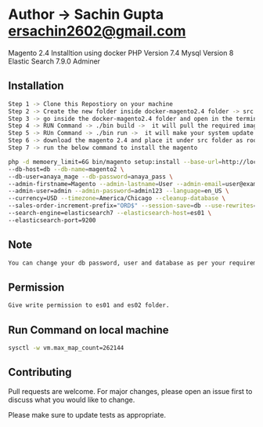 # Author -> Sachin Gupta <ersachin2602@gmail.com>
Magento 2.4 Installtion using docker
PHP Version 7.4
Mysql Version 8
Elastic Search 7.9.0
Adminer

## Installation

```bash
Step 1 -> Clone this Repostiory on your machine
Step 2 -> Create the new folder inside docker-magento2.4 folder -> src
Step 3 -> go inside the docker-magento2.4 folder and open in the terminal
Step 4 -> RUN Command -> ./bin build ->  it will pull the required images and will setup the Magento Required Enviorment
Step 5 -> RUn Command -> ./bin run ->  it will make your system update
Step 6 -> download the magento 2.4 and place it under src folder as root directory
Step 7 -> run the below command to install the magento
```
```bash
php -d memoery_limit=6G bin/magento setup:install --base-url=http://localhost:8092/ \
--db-host=db --db-name=magento2 \
--db-user=anaya_mage --db-password=anaya_pass \
--admin-firstname=Magento --admin-lastname=User --admin-email=user@example.com \
--admin-user=admin --admin-password=admin123 --language=en_US \
--currency=USD --timezone=America/Chicago --cleanup-database \
--sales-order-increment-prefix="ORD$" --session-save=db --use-rewrites=1 \
--search-engine=elasticsearch7 --elasticsearch-host=es01 \
--elasticsearch-port=9200
```

## Note
```bash
You can change your db password, user and database as per your requirement by changing the configuration in docker-compose.yml
```

## Permission
```bash
Give write permission to es01 and es02 folder.
```

## Run Command on local machine
```bash
sysctl -w vm.max_map_count=262144
```

## Contributing
Pull requests are welcome. For major changes, please open an issue first to discuss what you would like to change.

Please make sure to update tests as appropriate.

